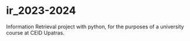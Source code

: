 # ir_2023-2024
Information Retrieval project with python, for the purposes of a university course at CEID Upatras.
